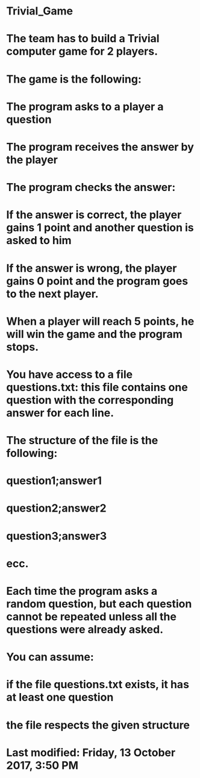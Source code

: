 # Trivial_Game

# The team has to build a Trivial computer game for 2 players.

# The game is the following:

# The program asks to a player a question
# The program receives the answer by the player
# The program checks the answer:
# If the answer is correct, the player gains 1 point and another question is asked to him
# If the answer is wrong, the player gains 0 point and the program goes to the next player.
# When a player will reach 5 points, he will win the game and the program stops.

# You have access to a file questions.txt: this file contains one question with the corresponding answer for each line.

# The structure of the file is the following:
####
# question1;answer1
# question2;answer2
# question3;answer3
# ecc.
####

# Each time the program asks a random question, but each question cannot be repeated unless all the questions were already asked.

# You can assume:

# if the file questions.txt exists, it has at least one question
# the file respects the given structure

# Last modified: Friday, 13 October 2017, 3:50 PM
